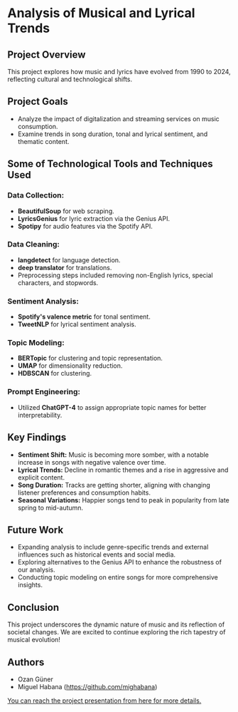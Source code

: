 # Analysis of Musical and Lyrical Trends

## Project Overview
This project explores how music and lyrics have evolved from 1990 to 2024, reflecting cultural and technological shifts.

## Project Goals
- Analyze the impact of digitalization and streaming services on music consumption.
- Examine trends in song duration, tonal and lyrical sentiment, and thematic content.

## Some of Technological Tools and Techniques Used
### Data Collection:
- **BeautifulSoup** for web scraping.
- **LyricsGenius** for lyric extraction via the Genius API.
- **Spotipy** for audio features via the Spotify API.

### Data Cleaning:
- **langdetect** for language detection.
- **deep translator** for translations.
- Preprocessing steps included removing non-English lyrics, special characters, and stopwords.

### Sentiment Analysis:
- **Spotify's valence metric** for tonal sentiment.
- **TweetNLP** for lyrical sentiment analysis.

### Topic Modeling:
- **BERTopic** for clustering and topic representation.
- **UMAP** for dimensionality reduction.
- **HDBSCAN** for clustering.

### Prompt Engineering:
- Utilized **ChatGPT-4** to assign appropriate topic names for better interpretability.

## Key Findings
- **Sentiment Shift:** Music is becoming more somber, with a notable increase in songs with negative valence over time.
- **Lyrical Trends:** Decline in romantic themes and a rise in aggressive and explicit content.
- **Song Duration:** Tracks are getting shorter, aligning with changing listener preferences and consumption habits.
- **Seasonal Variations:** Happier songs tend to peak in popularity from late spring to mid-autumn.

## Future Work
- Expanding analysis to include genre-specific trends and external influences such as historical events and social media.
- Exploring alternatives to the Genius API to enhance the robustness of our analysis.
- Conducting topic modeling on entire songs for more comprehensive insights.

## Conclusion
This project underscores the dynamic nature of music and its reflection of societal changes. We are excited to continue exploring the rich tapestry of musical evolution!

## Authors
- Ozan Güner
- Miguel Habana (https://github.com/mighabana)

[You can reach the project presentation from here for more details.](<Analysis of Musical and Lyrical Trends.pdf>)